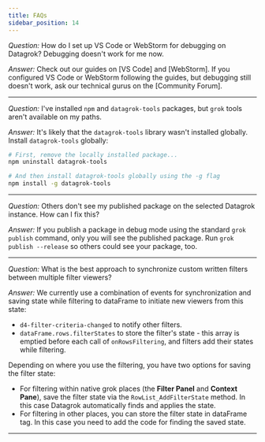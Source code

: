 ```yaml
---
title: FAQs
sidebar_position: 14
---
```


*Question:*
How do I set up VS Code or WebStorm for debugging on Datagrok? Debugging doesn't work for me now.

*Answer:*
Check out our guides on [VS Code] and [WebStorm]. If you configured VS Code or WebStorm following the guides, but
debugging still doesn't work, ask our technical gurus on the [Community Forum].

---

*Question:*
I've installed `npm` and `datagrok-tools` packages, but `grok` tools aren't available on my paths.

*Answer:*
It's likely that the `datagrok-tools` library wasn't installed globally. Install `datagrok-tools`
globally:

```sh
# First, remove the locally installed package...
npm uninstall datagrok-tools

# And then install datagrok-tools globally using the -g flag
npm install -g datagrok-tools
```

---

*Question:*
Others don't see my published package on the selected Datagrok instance. How can I fix this?

*Answer:*
If you publish a package in debug mode using the standard `grok publish` command, only you will see the published
package. Run `grok publish --release` so others could see your package, too.

---

*Question:*
What is the best approach to synchronize custom written filters between multiple
filter viewers?

*Answer:*
We currently use a combination of events for synchronization and saving state
while filtering to dataFrame to initiate new viewers from this state:

* `d4-filter-criteria-changed` to notify other filters.
* `dataFrame.rows.filterStates` to store the filter's state - this array is
emptied before each call of `onRowsFiltering`, and filters add their states
while filtering.

Depending on where you use the filtering, you have two options for saving the
filter state:

* For filtering within native grok places (the **Filter Panel** and **Context
Pane**), save the filter state via the `RowList_AddFilterState` method. In
this case Datagrok automatically finds and applies the state.
* For filtering in other places, you can store the filter state in dataFrame
tag. In this case you need to add the code for finding the saved state.

---
